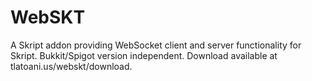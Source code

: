 # WebSKT
A Skript addon providing WebSocket client and server functionality for Skript. Bukkit/Spigot version independent. Download available at tlatoani.us/webskt/download.
